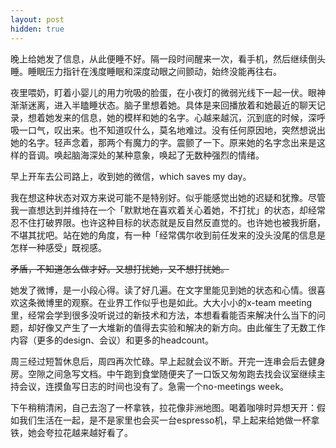 ```yaml
---
layout: post
hidden: true
---
```


晚上给她发了信息，从此便睡不好。隔一段时间醒来一次，看手机，然后继续倒头睡。睡眠压力指针在浅度睡眠和深度动眼之间颤动，始终没能再往右。

夜里喂奶，盯着小婴儿的用力吮吸的脸蛋，在小夜灯的微弱光线下一起一伏。眼神渐渐迷离，进入半瞌睡状态。脑子里想着她。具体是来回播放着和她最近的聊天记录，想着她发来的信息，她的模样和她的名字。心越来越沉，沉到底的时候，深呼吸一口气，叹出来。也不知道叹什么，莫名地难过。没有任何原因地，突然想说出她的名字。轻声念着，那两个有魔力的字。震颤了一下。原来她的名字念出来是这样的音调。唤起脑海深处的某种意象，唤起了无数种强烈的情绪。

早上开车去公司路上，收到她的微信，which saves my day。

我在想这种状态对双方来说可能不是特别好。似乎能感觉出她的迟疑和犹豫。尽管我一直想达到并维持在一个「默默地在喜欢着关心着她，不打扰」的状态，却经常忍不住打破界限。也许这种目标的状态就是反自然反直觉的。也许她也被我折磨，不堪其扰吧。站在她的角度，有一种「经常偶尔收到前任发来的没头没尾的信息是怎样一种感受」既视感。

~~矛盾，不知道怎么做才好。又想打扰她，又不想打扰她。~~

她发了微博，是一小段心得。读了好几遍。在文字里能见到她的状态和心情。很喜欢这条微博里的观察。在业界工作似乎也是如此。大大小小的x-team meeting里，经常会学到很多没听说过的新技术和方法，本想看看能否来解决什么当下的问题，却好像又产生了一大堆新的值得去实验和解决的新方向。由此催生了无数工作内容（更多的design、会议）和更多的headcount。

周三经过短暂休息后，周四再次忙碌。早上起就会议不断。开完一连串会后去健身房。空隙之间急写文档。中午跑到食堂随便夹了一口饭又匆匆跑去找会议室继续主持会议，连摸鱼写日志的时间也没有了。急需一个no-meetings week。

下午稍稍清闲，自己去泡了一杯拿铁，拉花像非洲地图。喝着咖啡时异想天开：假如我们生活在一起，是不是家里也会买一台espresso机，早上起来给她做一杯拿铁，她会夸拉花越来越好看了。